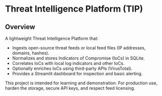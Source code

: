 # Threat Intelligence Platform (TIP)

## Overview
A lightweight Threat Intelligence Platform that:
- Ingests open-source threat feeds or local feed files (IP addresses, domains, hashes).
- Normalizes and stores Indicators of Compromise (IoCs) in SQLite.
- Correlates IoCs with local log indicators and other IoCs.
- Optionally enriches IoCs using third-party APIs (VirusTotal).
- Provides a Streamlit dashboard for inspection and basic alerting.

This project is intended for learning and demonstration. For production use, harden the storage, secure API keys, and respect feed licensing.

